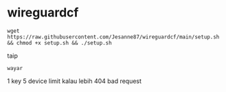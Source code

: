 # wireguardcf

```
wget https://raw.githubusercontent.com/Jesanne87/wireguardcf/main/setup.sh && chmod +x setup.sh && ./setup.sh
```
taip 
```
wayar
```
1 key 5 device limit kalau lebih 404 bad request
